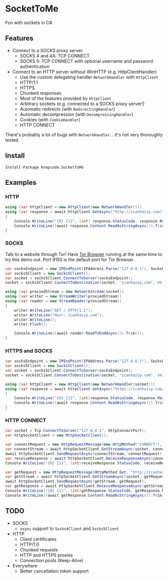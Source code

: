 # SocketToMe

Fun with sockets in C#.

## Features

- Connect to a SOCKS proxy server
  - SOCKS 4 and 4A: TCP CONNECT
  - SOCKS 5: TCP CONNECT with optional username and password authentication
- Connect to an HTTP server without WinHTTP (e.g. HttpClientHandler)
  - Use the custom delegating handler `NetworkHandler` with `HttpClient`
  - HTTP/1.1
  - HTTPS
  - Chunked responses
  - Most of the features provided by `HttpClient`
  - Arbitrary sockets (e.g. connected to a SOCKS proxy server!)
  - Automatic redirects (with `RedirectingHandler`)
  - Automatic decompression (with `DecompressingHandler`)
  - Cookies (with `CookieHandler`)
  - HTTP CONNECT

There's probably a lot of bugs with `NetworkHandler`... it's not very thoroughly tested.

## Install

```
Install-Package Knapcode.SocketToMe
```

## Examples

### HTTP

```csharp
using (var httpClient = new HttpClient(new NetworkHandler()))
using (var response = await httpClient.GetAsync("http://icanhazip.com/"))
{
    Console.WriteLine("{0} {1}", (int) response.StatusCode, response.ReasonPhrase);
    Console.WriteLine((await response.Content.ReadAsStringAsync()).Trim());
}
```

### SOCKS

Talk to a website through Tor! Have [Tor Browser](https://www.torproject.org/download/download-easy.html.en) running at the same time to try this demo out. Port 9150 is the default port for Tor Browser.

```csharp
var socksEndpoint = new IPEndPoint(IPAddress.Parse("127.0.0.1"), SocksPort);
var socks5Client = new Socks5Client();
var socket = socks5Client.ConnectToServer(socksEndpoint);
socket = socks5Client.ConnectToDestination(socket, "icanhazip.com", 80);

using (var proxiedStream = new NetworkStream(socket))
using (var writer = new StreamWriter(proxiedStream))
using (var reader = new StreamReader(proxiedStream))
{
    writer.WriteLine("GET / HTTP/1.1");
    writer.WriteLine("Host: icanhazip.com");
    writer.WriteLine();
    writer.Flush();

    Console.WriteLine((await reader.ReadToEndAsync()).Trim());
}
```

### HTTPS and SOCKS

```csharp
var socksEndpoint = new IPEndPoint(IPAddress.Parse("127.0.0.1"), SocksPort);
var socks5Client = new Socks5Client();
var socket = socks5Client.ConnectToServer(socksEndpoint);
socket = socks5Client.ConnectToDestination(socket, "icanhazip.com", 443);

using (var httpClient = new HttpClient(new NetworkHandler(socket)))
using (var response = await httpClient.GetAsync("https://icanhazip.com/"))
{
    Console.WriteLine("{0} {1}", (int)response.StatusCode, response.ReasonPhrase);
    Console.WriteLine((await response.Content.ReadAsStringAsync()).Trim());
}
```

### HTTP CONNECT

```csharp
var socket = Tcp.ConnectToServer("127.0.0.1", HttpConnectPort);
var httpSocketClient = new HttpSocketClient();

var connectRequest = new HttpRequestMessage(new HttpMethod("CONNECT"), "http://icanhazip.com/");
var connectStream = await httpSocketClient.GetStreamAsync(socket, connectRequest);
await httpSocketClient.SendRequestAsync(connectStream, connectRequest);
var receiveResponse = await httpSocketClient.ReceiveResponseAsync(connectStream, connectRequest);
Console.WriteLine("{0} {1}", (int)receiveResponse.StatusCode, receiveResponse.ReasonPhrase);

var getRequest = new HttpRequestMessage(HttpMethod.Get, "http://icanhazip.com/");
var getStream = await httpSocketClient.GetStreamAsync(socket, getRequest);
await httpSocketClient.SendRequestAsync(getStream, getRequest);
var getResponse = await httpSocketClient.ReceiveResponseAsync(getStream, getRequest);
Console.WriteLine("{0} {1}", (int)getResponse.StatusCode, getResponse.ReasonPhrase);
Console.WriteLine((await getResponse.Content.ReadAsStringAsync()).Trim());
```

## TODO

- SOCKS
  - `async` support to `Socks4Client` and `Socks5Client`
- HTTP
  - Client certificates
  - HTTP/1.0
  - Chunked requests
  - HTTP and HTTPS proxies
  - Connection pools (Keep-Alive)
- Everywhere
  - Better cancellation token support
